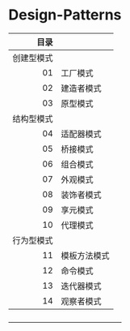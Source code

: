 # Design-Patterns

| 目录        |        |
| --------:   | :-----   | 
| 创建型模式         |        |
| 01        |  工厂模式  |
| 02        |  建造者模式  |
| 03        | 原型模式 |
| 结构型模式 |        |
| 04        | 适配器模式 |
| 05        | 桥接模式 |
| 06        | 组合模式 |
| 07        | 外观模式 |
| 08        | 装饰者模式 |
| 09        | 享元模式 |
| 10        | 代理模式 |
| 行为型模式 |        |
| 11        | 模板方法模式 |
| 12        | 命令模式 |
| 13        | 迭代器模式 |
| 14        | 观察者模式 |
————————————————